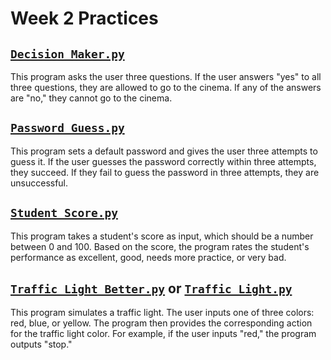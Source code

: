 # Week 2 Practices

## [`Decision_Maker.py`](./Decision_Maker.py)

This program asks the user three questions. If the user answers "yes" to all three questions, they are allowed to go to the cinema. If any of the answers are "no," they cannot go to the cinema.

## [`Password_Guess.py`](./Password_Guess.py)

This program sets a default password and gives the user three attempts to guess it. If the user guesses the password correctly within three attempts, they succeed. If they fail to guess the password in three attempts, they are unsuccessful.

## [`Student_Score.py`](./Student_Score.py)

This program takes a student's score as input, which should be a number between 0 and 100. Based on the score, the program rates the student's performance as excellent, good, needs more practice, or very bad.

## [`Traffic_Light_Better.py`](./Traffic_Light_Better.py) or [`Traffic_Light.py`](./Traffic_Light.py)

This program simulates a traffic light. The user inputs one of three colors: red, blue, or yellow. The program then provides the corresponding action for the traffic light color. For example, if the user inputs "red," the program outputs "stop."
